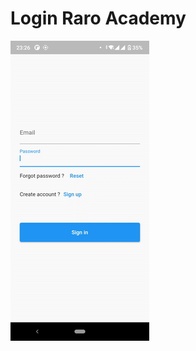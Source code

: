 # Login Raro Academy

![imc 1](https://github.com/R-A-S-E/livro-receitas/blob/master/GIF/logingif.gif)